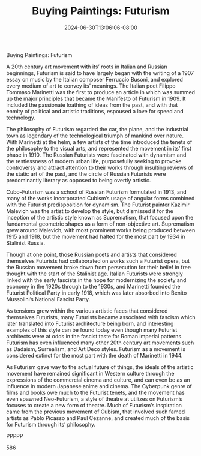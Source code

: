 ﻿---
title: "Buying Paintings: Futurism"
date: 2024-06-30T13:06:06-08:00
description: "Buying Paintings Tips for Web Success"
featured_image: "/images/Buying Paintings.jpg"
tags: ["Buying Paintings"]
---

Buying Paintings: Futurism

A 20th century art movement with its’ roots in Italian and Russian beginnings, Futurism is said to have largely began with the writing of a 1907 essay on music by the Italian composer Ferruccio Busoni, and explored every medium of art to convey its’ meanings.  The Italian poet Filippo Tommaso Marinetti was the first to produce an article in which was summed up the major principles that became the Manifesto of Futurism in 1909.  It included the passionate loathing of ideas from the past, and with that enmity of political and artistic traditions, espoused a love for speed and technology.

The philosophy of Futurism regarded the car, the plane, and the industrial town as legendary of the technological triumph of mankind over nature.  With Marinetti at the helm, a few artists of the time introduced the tenets of the philosophy to the visual arts, and represented the movement in its’ first phase in 1910.  The Russian Futurists were fascinated with dynamism and the restlessness of modern urban life, purposefully seeking to provoke controversy and attract attention to their works through insulting reviews of the static art of the past, and the circle of Russian Futurists were predominantly literary as opposed to being overtly artistic.

Cubo-Futurism was a school of Russian Futurism formulated in 1913, and many of the works incorporated Cubism’s usage of angular forms combined with the Futurist predisposition for dynamism.  The Futurist painter Kazimir Malevich was the artist to develop the style, but dismissed it for the inception of the artistic style known as Suprematism, that focused upon the fundamental geometric shapes as a form of non-objective art.  Suprematism grew around Malevich, with most prominent works being produced between 1915 and 1918, but the movement had halted for the most part by 1934 in Stalinist Russia.

Though at one point, those Russian poets and artists that considered themselves Futurists had collaborated on works such a Futurist opera, but the Russian movement broke down from persecution for their belief in free thought with the start of the Stalinist age.  Italian Futurists were strongly linked with the early fascists in the hope for modernizing the society and economy in the 1920s through to the 1930s, and Marinetti founded the Futurist Political Party in early 1918, which was later absorbed into Benito Mussolini’s National Fascist Party.

As tensions grew within the various artistic faces that considered themselves Futurists, many Futurists became associated with fascism which later translated into Futurist architecture being born, and interesting examples of this style can be found today even though many Futurist architects were at odds in the fascist taste for Roman imperial patterns.  Futurism has even influenced many other 20th century art movements such as Dadaism, Surrealism, and Art Deco styles.  Futurism as a movement is considered extinct for the most part with the death of Marinetti in 1944.

As Futurism gave way to the actual future of things, the ideals of the artistic movement have remained significant in Western culture through the expressions of the commercial cinema and culture, and can even be as an influence in modern Japanese anime and cinema.  The Cyberpunk genre of films and books owe much to the Futurist tenets, and the movement has even spawned Neo-Futurism, a style of theatre at utilizes on Futurism’s focuses to create a new form of theatre.  Much of Futurism’s inspiration came from the previous movement of Cubism, that involved such famed artists as Pablo Picasso and Paul Cezanne, and created much of the basis for Futurism through its’ philosophy.

PPPPP

586

